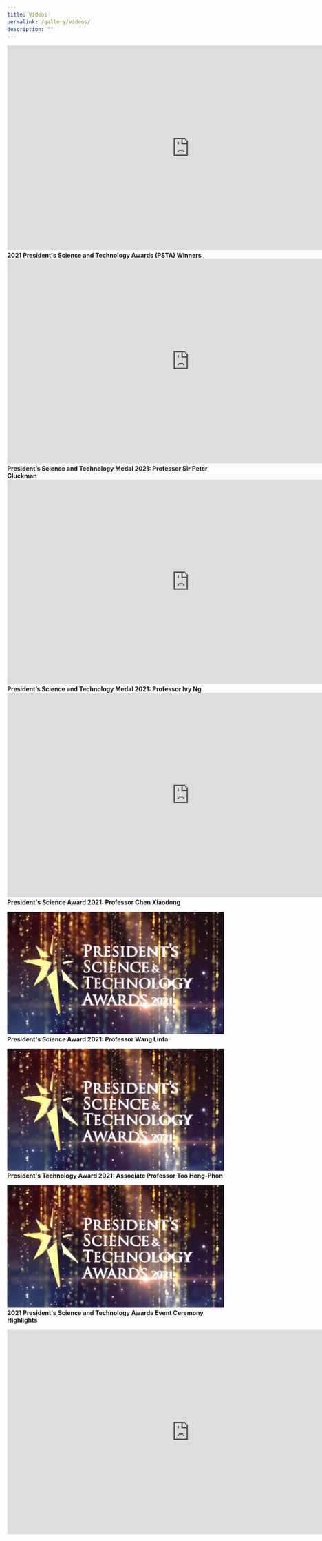 ```yaml
---
title: Videos
permalink: /gallery/videos/
description: ""
---
```

<iframe width="845" height="475" src="https://www.youtube.com/embed/-0859hfYcvA" title="YouTube video player" frameborder="0" allow="accelerometer; autoplay; clipboard-write; encrypted-media; gyroscope; picture-in-picture" allowfullscreen></iframe>
<b>2021 President's Science and Technology Awards (PSTA) Winners
	
<iframe width="845" height="475" src="https://www.youtube.com/embed/DJlFvGe_AcE" title="YouTube video player" frameborder="0" allow="accelerometer; autoplay; clipboard-write; encrypted-media; gyroscope; picture-in-picture" allowfullscreen></iframe>
<b>President’s Science and Technology Medal 2021: Professor Sir Peter Gluckman
	
<iframe width="845" height="475" src="https://www.youtube.com/embed/7XdeglS7_eU" title="YouTube video player" frameborder="0" allow="accelerometer; autoplay; clipboard-write; encrypted-media; gyroscope; picture-in-picture" allowfullscreen></iframe>
<b>President’s Science and Technology Medal 2021: Professor Ivy Ng
			
<iframe width="845" height="475" src="https://www.youtube.com/embed/V3neDn0oxZA" title="YouTube video player" frameborder="0" allow="accelerometer; autoplay; clipboard-write; encrypted-media; gyroscope; picture-in-picture" allowfullscreen></iframe>
<b>President's Science Award 2021: Professor Chen Xiaodong
		
<a href="https://youtu.be/r4aTZTI9ug4" target="_blank"><img src = "/images/Video%20Thumbnails/thumbnail-v1.png"></a>
<b>President's Science Award 2021: Professor Wang Linfa
	
<a href="https://youtu.be/5EJTtA6YKog" target="_blank"><img src = "/images/Video%20Thumbnails/thumbnail-v1.png"></a>
<b>President's Technology Award 2021: Associate Professor Too Heng-Phon
	
<a href="https://youtu.be/KqyX_5_fL_I" target="_blank"><img src = "/images/Video%20Thumbnails/thumbnail-v1.png"></a>
<b>2021 President's Science and Technology Awards Event Ceremony Highlights
	
	

	
<iframe width="845" height="475" src="https://www.youtube.com/embed/DJlFvGe_AcE" title="YouTube video player" frameborder="0" allow="accelerometer; autoplay; clipboard-write; encrypted-media; gyroscope; picture-in-picture" allowfullscreen>
</iframe>